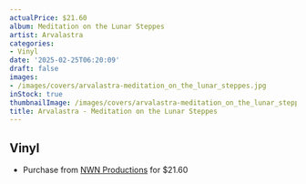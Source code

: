 ```yaml
---
actualPrice: $21.60
album: Meditation on the Lunar Steppes
artist: Arvalastra
categories:
- Vinyl
date: '2025-02-25T06:20:09'
draft: false
images:
- /images/covers/arvalastra-meditation_on_the_lunar_steppes.jpg
inStock: true
thumbnailImage: /images/covers/arvalastra-meditation_on_the_lunar_steppes-thumb.jpg
title: Arvalastra - Meditation on the Lunar Steppes
---
```


## Vinyl
* Purchase from [NWN Productions](http://shop.nwnprod.com/index.php?route=product/product&path=75&product_id=57305&sort=pd.name&order=ASC) for $21.60
